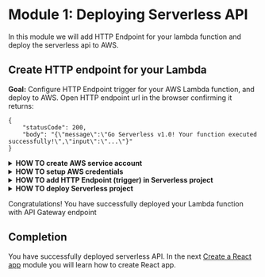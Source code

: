 # Module 1: Deploying Serverless API

In this module we will add HTTP Endpoint for your lambda function and deploy the serverless api to AWS.

## Create HTTP endpoint for your Lambda

**Goal:** Configure HTTP Endpoint trigger for your AWS Lambda function, and deploy to AWS. Open HTTP endpoint url in the browser confirming it returns:

```
{
    "statusCode": 200,
    "body": "{\"message\":\"Go Serverless v1.0! Your function executed successfully!\",\"input\":\"...\"}"
}
```

<details>
<summary><b>HOW TO create AWS service account</b></summary><p>

<!-- Service account creation steps taken from https://www.thorntech.com/2017/02/aws-tutorial-intro-using-lambda-serverless-framework/  -->

Serverless needs access keys in order to perform actions within your AWS account. So you need to create a service account with a set of access keys.

Perform the following steps within the AWS console:

1. Go to IAM
1. On the left, select the Users tab
1. Click the Add user button
1. For the User name, type serverless
1. Next to Access type, check the box for Programmatic access
1. Click the Next: Permissions button

![](https://dnp94fjvlna2x.cloudfront.net/wp-content/uploads/2017/01/iam-create-user.gif)

Using the Add user wizard, you begin the process of creating a service account named serverless. You also select Programmatic access, which generates access keys for you.

Continue with the next section of the Add User wizard.

1. On the Set permissions for serverless page, click Attach existing policies directly
1. Type AdministratorAccess in the search filter
1. Check the box next to the AdministratorAccess policy
1. Click the Next: Review button
1. On the Review page, click the Create user button
1. Click the Download .csv button
1. Click Close

![](https://dnp94fjvlna2x.cloudfront.net/wp-content/uploads/2017/01/iam-admin-access2.gif)

You grant admin privileges to your service account by attaching the AdministratorAccess policy. Once the account is created, you download a CSV file containing the access keys. This is the only chance you get to download these keys.

> Note: In a production environment, you should tailor down access to least privilege. This tutorial uses a blanket admin access policy to keep things simple. Be sure to detach this policy when you’re done.

</p></details>


<details>
<summary><b>HOW TO setup AWS credentials</b></summary><p>

* By using AWS CLI, if you have it installed, by running:

    `aws configure`

* By setting environment variables: `AWS_ACCESS_KEY_ID`, `AWS_SECRET_ACCESS_KEY`, and `AWS_REGION`

    _Linux, macOS, or Unix_

    ```
    $ export AWS_ACCESS_KEY_ID=AKIAIOSFODNN7EXAMPLE
    $ export AWS_SECRET_ACCESS_KEY=wJalrXUtnFEMI/K7MDENG/bPxRfiCYEXAMPLEKEY
    $ export AWS_DEFAULT_REGION=eu-west-1
    ```

    _Windows_

    ```
    > set AWS_ACCESS_KEY_ID=AKIAIOSFODNN7EXAMPLE
    > set AWS_SECRET_ACCESS_KEY=wJalrXUtnFEMI/K7MDENG/bPxRfiCYEXAMPLEKEY
    > set AWS_DEFAULT_REGION=eu-west-1
    ```
</p></details>

<details>
<summary><b>HOW TO add HTTP Endpoint (trigger) in Serverless project</b></summary><p>

1. Set default `stage` and `region` in _serverless.yml_:

    ```yml
    provider:
      name: aws
      runtime: nodejs6.10
      stage: dev
      region: eu-west-1
    ```

    You can use `eu-west-1` or any other AWS region that support AWS Lambda and API Gateway.

1. Add HTTP Endpoint as a event trigger for your Lambda function by adding `events` section with `http` trigger in _serverless.yml_:

    ```yml
    functions:
      hello:
        handler: handler.hello
        events:
          - http:
              path: /hello
              method: get
              cors: true
    ```
1. Finally add CORS headers to the handler response function as described below. The reason for this is to allow any origin (including your localhost) to access the service.

    ```javascript
    statusCode: 200,
    headers: {
       'Access-Control-Allow-Origin' : '*',
       'Access-Control-Allow-Credentials' : true
    },
    ```
</p></details>

<details>
<summary><b>HOW TO deploy Serverless project</b></summary><p>

1. Run `deploy` serverless command:

    `npm run sls -- deploy`

    You can simplify this by adding `deploy` script to your `package.json`:

    ```json
    "scripts": {
      "deploy": "serverless deploy",
      "sls": "serverless"
    },
    ```

    Now you can deploy using:

    `npm run deploy`

    See more information about `deploy` command on [CLI documentation](https://serverless.com/framework/docs/providers/aws/cli-reference/deploy/) page.
    
1. Open deployed endpoint in the browser confirming it's returning valid response.
</p></details>
<p></p>

Congratulations! You have successfully deployed your Lambda function with API Gateway endpoint 

## Completion

You have successfully deployed serverless API. In the next [Create a React app](../2_React) module you will learn how to create React app.
